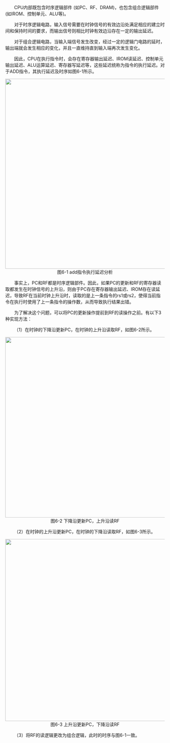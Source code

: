 &emsp;&emsp;CPU内部既包含时序逻辑部件 (如PC、RF、DRAM)，也包含组合逻辑部件 (如IROM、控制单元、ALU等)。

&emsp;&emsp;对于时序逻辑电路，输入信号需要在时钟信号的有效边沿处满足相应的建立时间和保持时间的要求，而输出信号则相比时钟有效边沿存在一定的输出延迟。

&emsp;&emsp;对于组合逻辑电路，当输入端信号发生改变，经过一定的逻辑门电路的延时，输出端就会发生相应的变化，并且一直维持直到输入端再次发生变化。

&emsp;&emsp;因此，CPU在执行指令时，会存在寄存器输出延迟、IROM读延迟、控制单元输出延迟、ALU运算延迟、寄存器写延迟等，这些延迟统称为指令的执行延迟。对于ADD指令，其执行延迟及时序如图6-1所示。

<center><img src = "../assets/6-1.png" width = 600></center>
<center>图6-1 add指令执行延迟分析</center>

&emsp;&emsp;事实上，PC和RF都是时序逻辑部件。因此，如果PC的更新和RF的寄存器读取都发生在时钟信号的上升沿，则由于PC存在寄存器输出延迟、IROM存在读延迟，导致RF在当前时钟上升沿时，读取的是上一条指令的rs1或rs2，使得当前指令在执行时使用了上一条指令的操作数，从而导致执行结果出错。

&emsp;&emsp;为了解决这个问题，可以将PC的更新操作提前到RF的读操作之前。有以下3种实现方法：

&emsp;&emsp;（1）在时钟的下降沿更新PC，在时钟的上升沿读取RF，如图6-2所示。

<center><img src = "../assets/6-2.png" width = 570></center>
<center>图6-2 下降沿更新PC，上升沿读RF</center>

&emsp;&emsp;（2）在时钟的上升沿更新PC，在时钟的下降沿读取RF，如图6-3所示。

<center><img src = "../assets/6-3.png" width = 575></center>
<center>图6-3 上升沿更新PC，下降沿读RF</center>

&emsp;&emsp;（3）将RF的读逻辑更改为组合逻辑，此时的时序与图6-1一致。
